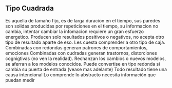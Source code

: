 ## Tipo Cuadrada

Es aquella de tamaño fijo, es de larga duracion en el tiempo, sus paredes son solidas producidas por repeticiones en el tiempo, su informacion no cambia, intentar cambiar la infomacion requiere un gran esfuerzo energetico.
Producen solo resultados positivos o negativos, no acepta otro tipo de resultado aparte de eso. Les cuesta comprender a otro tipo de caja.
Combinadas con redondas generan patrones de comportamientos, emociones
Combinadas con cudradas generan trastornos, distorciones cognigtivas (no ven la realidad).
Rechanzan los cambios o nuevos modelos, se aferran a los modelos conocidos.
Puede convertise en tipo redonda si cambia su puerta de entrada (vease mas adelante)
Todo resultado tiene una causa intencional 
Lo comprende lo abstracto necesita información que puedan medir
